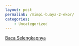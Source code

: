 ```yaml
---
layout: post
permalink: /mimpi-buaya-2-ekor/
categories:
    - Uncategorized
---
```


[Baca Selengkapnya](/10)
